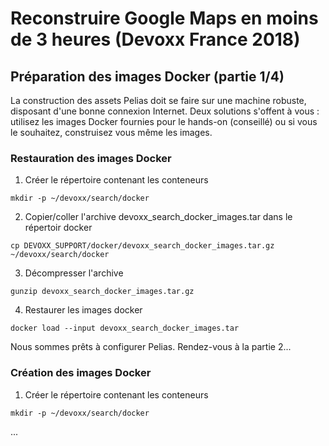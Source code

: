 # Reconstruire Google Maps en moins de 3 heures (Devoxx France 2018)

## Préparation des images Docker (partie 1/4)
La construction des assets Pelias doit se faire sur une machine robuste, disposant d'une bonne connexion Internet. Deux solutions s'offent à vous : utilisez les images Docker fournies pour le hands-on (conseillé) ou si vous le souhaitez, construisez vous même les images.

### Restauration des images Docker
1. Créer le répertoire contenant les conteneurs
```
mkdir -p ~/devoxx/search/docker
```
2. Copier/coller l'archive devoxx_search_docker_images.tar dans le répertoir docker
```
cp DEVOXX_SUPPORT/docker/devoxx_search_docker_images.tar.gz ~/devoxx/search/docker
```
3. Décompresser l'archive
```
gunzip devoxx_search_docker_images.tar.gz
```
4. Restaurer les images docker
```
docker load --input devoxx_search_docker_images.tar
```
Nous sommes prêts à configurer Pelias. Rendez-vous à la partie 2...

###  Création des images Docker 
1. Créer le répertoire contenant les conteneurs
```
mkdir -p ~/devoxx/search/docker
```
...